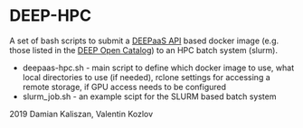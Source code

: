 DEEP-HPC
=========

A set of bash scripts to submit a [DEEPaaS API](https://github.com/indigo-dc/DEEPaaS) based docker image (e.g. those listed in the [DEEP Open Catalog](https://marketplace.deep-hybrid-datacloud.eu/)) to an HPC batch system (slurm).

* deepaas-hpc.sh  - main script to define which docker image to use, what local directories to use (if needed), rclone settings for accessing a remote storage, if GPU access needs to be configured
* slurm_job.sh   - an example scipt for the SLURM based batch system

2019 Damian Kaliszan, Valentin Kozlov
